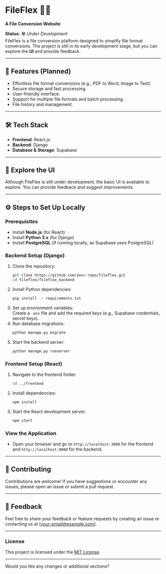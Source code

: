 # FileFlex 📂✨  
**A File Conversion Website**  

**Status**: 🛠️ *Under Development*  
FileFlex is a file conversion platform designed to simplify file format conversions. The project is still in its early development stage, but you can explore the **UI** and provide feedback.  

---

## 🚀 Features (Planned)  
- Effortless file format conversions (e.g., PDF to Word, Image to Text).  
- Secure storage and fast processing.  
- User-friendly interface.  
- Support for multiple file formats and batch processing.  
- File history and management.  

---

## 🛠️ Tech Stack  
- **Frontend**: React.js  
- **Backend**: Django  
- **Database & Storage**: Supabase  

---

## 🌟 Explore the UI  
Although FileFlex is still under development, the basic UI is available to explore. You can provide feedback and suggest improvements.  

---

## ⚙️ Steps to Set Up Locally  

### Prerequisites  
- Install **Node.js** (for React)  
- Install **Python 3.x** (for Django)  
- Install **PostgreSQL** (if running locally, as Supabase uses PostgreSQL)  

### Backend Setup (Django)  
1. Clone the repository:  
   ```bash  
   git clone https://github.com/your-repo/fileflex.git  
   cd fileflex/fileflex_backend  
   ```  
2. Install Python dependencies:  
   ```bash  
   pip install -r requirements.txt  
   ```  
3. Set up environment variables:  
   Create a `.env` file and add the required keys (e.g., Supabase credentials, secret keys).  
4. Run database migrations:  
   ```bash  
   python manage.py migrate  
   ```  
5. Start the backend server:  
   ```bash  
   python manage.py runserver  
   ```  

### Frontend Setup (React)  
1. Navigate to the frontend folder:  
   ```bash  
   cd ../frontend  
   ```  
2. Install dependencies:  
   ```bash  
   npm install  
   ```  
3. Start the React development server:  
   ```bash  
   npm start  
   ```  

### View the Application  
- Open your browser and go to `http://localhost:3000` for the frontend and `http://localhost:8000` for the backend.  

---

## 🤝 Contributing  
Contributions are welcome! If you have suggestions or encounter any issues, please open an issue or submit a pull request.  

---

## 📩 Feedback  
Feel free to share your feedback or feature requests by creating an issue or contacting us at [your-email@example.com].  

---

### License  
This project is licensed under the [MIT License](LICENSE).  

---  

Would you like any changes or additional sections?
